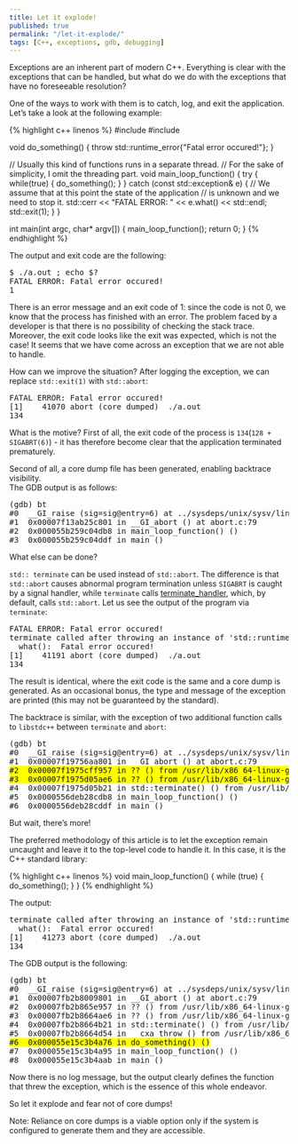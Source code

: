 ```yaml
---
title: Let it explode!
published: true
permalink: "/let-it-explode/"
tags: [C++, exceptions, gdb, debugging]
---
```


Exceptions are an inherent part of modern C++.
Everything is clear with the exceptions that can be handled, but what do we do with the exceptions that have no foreseeable resolution?

One of the ways to work with them is to catch, log, and exit the application. Let’s take a look at the following example:

{% highlight c++ linenos %}
#include <iostream>
#include <stdexcept>

void do_something() {
  throw std::runtime_error{"Fatal error occured!"};
}

// Usually this kind of functions runs in a separate thread.
// For the sake of simplicity, I omit the threading part.
void main_loop_function() {
  try {
    while(true) {
      do_something();
    }
  } catch (const std::exception& e) {
    // We assume that at this point the state of the application
    // is unknown and we need to stop it.
    std::cerr << "FATAL ERROR: " << e.what() << std::endl;
    std::exit(1);
  }
}

int main(int argc, char* argv[]) {
  main_loop_function();
  return 0;
}
{% endhighlight %}

The output and exit code are the following:
<pre>
$ ./a.out ; echo $?
FATAL ERROR: Fatal error occured!
1
</pre>

There is an error message and an exit code of 1: since the code is not 0, we know that the process has finished with an error.
The problem faced by a developer is that there is no possibility of checking the stack trace.
Moreover, the exit code looks like the exit was expected, which is not the case!
It seems that we have come across an exception that we are not able to handle.

How can we improve the situation? After logging the exception, we can replace `std::exit(1)` with `std::abort`:
<pre>
FATAL ERROR: Fatal error occured!
[1]    41070 abort (core dumped)  ./a.out
134
</pre>

What is the motive?
First of all, the exit code of the process is `134`(`128 + SIGABRT(6)`) - it has therefore become clear that the application terminated prematurely.

Second of all, a core dump file has been generated, enabling backtrace visibility.
<br>The GDB output is as follows:

<pre>
(gdb) bt
#0  __GI_raise (sig=sig@entry=6) at ../sysdeps/unix/sysv/linux/raise.c:51
#1  0x00007f13ab25c801 in __GI_abort () at abort.c:79
#2  0x000055b259c04db8 in main_loop_function() ()
#3  0x000055b259c04ddf in main ()
</pre>


What else can be done?

`std:: terminate` can be used instead of `std::abort`.
The difference is that `std::abort` causes abnormal program termination unless `SIGABRT` is caught by a signal handler,
while `terminate` calls [terminate_handler](https://en.cppreference.com/w/cpp/error/terminate_handler), which, by default, calls `std::abort`. 
Let us see the output of the program via `terminate`:
<pre>
FATAL ERROR: Fatal error occured!
terminate called after throwing an instance of 'std::runtime_error'
  what():  Fatal error occured!
[1]    41191 abort (core dumped)  ./a.out
134
</pre>


The result is identical, where the exit code is the same and a core dump is generated.
As an occasional bonus, the type and message of the exception are printed (this may not be guaranteed by the standard).

The backtrace is similar, with the exception of two additional function calls to `libstdc++` between `terminate` and `abort`:
<pre>
(gdb) bt
#0  __GI_raise (sig=sig@entry=6) at ../sysdeps/unix/sysv/linux/raise.c:51
#1  0x00007f19756aa801 in __GI_abort () at abort.c:79
<span style="background-color: #FFFF00">#2  0x00007f1975cff957 in ?? () from /usr/lib/x86_64-linux-gnu/libstdc++.so.6
#3  0x00007f1975d05ae6 in ?? () from /usr/lib/x86_64-linux-gnu/libstdc++.so.6</span>
#4  0x00007f1975d05b21 in std::terminate() () from /usr/lib/x86_64-linux-gnu/libstdc++.so.6
#5  0x0000556deb28cdb8 in main_loop_function() ()
#6  0x0000556deb28cddf in main ()
</pre>


But wait, there’s more!

The preferred methodology of this article is to let the exception remain uncaught and leave it to the top-level code to handle it. 
In this case, it is the C++ standard library:

{% highlight c++ linenos %}
void main_loop_function() {
  while (true) {
    do_something();
  }
}
{% endhighlight %}

The output:
<pre>
terminate called after throwing an instance of 'std::runtime_error'
  what():  Fatal error occured!
[1]    41273 abort (core dumped)  ./a.out
134
</pre>

The GDB output is the following:
<pre>
(gdb) bt
#0  __GI_raise (sig=sig@entry=6) at ../sysdeps/unix/sysv/linux/raise.c:51
#1  0x00007fb2b8009801 in __GI_abort () at abort.c:79
#2  0x00007fb2b865e957 in ?? () from /usr/lib/x86_64-linux-gnu/libstdc++.so.6
#3  0x00007fb2b8664ae6 in ?? () from /usr/lib/x86_64-linux-gnu/libstdc++.so.6
#4  0x00007fb2b8664b21 in std::terminate() () from /usr/lib/x86_64-linux-gnu/libstdc++.so.6
#5  0x00007fb2b8664d54 in __cxa_throw () from /usr/lib/x86_64-linux-gnu/libstdc++.so.6
<span style="background-color: #FFFF00">#6  0x000055e15c3b4a76 in do_something() ()</span>
#7  0x000055e15c3b4a95 in main_loop_function() ()
#8  0x000055e15c3b4aab in main ()
</pre>

Now there is no log message, but the output clearly defines the function that threw the exception, which is the essence of this whole endeavor.

So let it explode and fear not of core dumps!

Note:
Reliance on core dumps is a viable option only if the system is configured to generate them and they are accessible.

